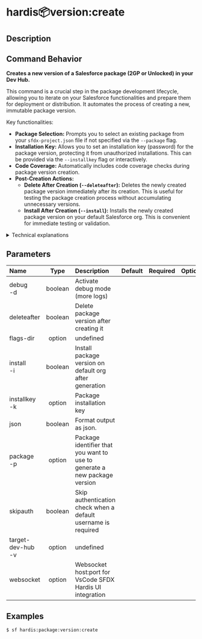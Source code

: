 <!-- This file has been generated with command 'sf hardis:doc:plugin:generate'. Please do not update it manually or it may be overwritten -->
# hardis:package:version:create

## Description


## Command Behavior

**Creates a new version of a Salesforce package (2GP or Unlocked) in your Dev Hub.**

This command is a crucial step in the package development lifecycle, allowing you to iterate on your Salesforce functionalities and prepare them for deployment or distribution. It automates the process of creating a new, immutable package version.

Key functionalities:

- **Package Selection:** Prompts you to select an existing package from your `sfdx-project.json` file if not specified via the `--package` flag.
- **Installation Key:** Allows you to set an installation key (password) for the package version, protecting it from unauthorized installations. This can be provided via the `--installkey` flag or interactively.
- **Code Coverage:** Automatically includes code coverage checks during package version creation.
- **Post-Creation Actions:**
  - **Delete After Creation (`--deleteafter`):** Deletes the newly created package version immediately after its creation. This is useful for testing the package creation process without accumulating unnecessary versions.
  - **Install After Creation (`--install`):** Installs the newly created package version on your default Salesforce org. This is convenient for immediate testing or validation.

<details markdown="1">
<summary>Technical explanations</summary>

The command's technical implementation involves:

- **Package Directory Identification:** It identifies the package directory from your `sfdx-project.json` based on the selected package name.
- **Interactive Prompts:** Uses the `prompts` library to guide the user through package selection and installation key input if not provided as command-line arguments.
- **Configuration Persistence:** Stores the `defaultPackageInstallationKey` in your project's configuration (`.sfdx-hardis.yml`) for future use.
- **Salesforce CLI Integration:** It constructs and executes the `sf package version create` command, passing the package ID, installation key, and other flags.
- **`execSfdxJson`:** This utility is used to execute the Salesforce CLI command and capture its JSON output, which includes the `SubscriberPackageVersionId` of the newly created version.
- **Post-Creation Command Execution:** If `--deleteafter` or `--install` flags are set, it executes `sf package version delete` or delegates to `MetadataUtils.installPackagesOnOrg` respectively.
- **Error Handling:** Includes checks for missing package arguments and handles errors during package version creation or post-creation actions.
</details>


## Parameters

| Name                  |  Type   | Description                                                               | Default | Required | Options |
|:----------------------|:-------:|:--------------------------------------------------------------------------|:-------:|:--------:|:-------:|
| debug<br/>-d          | boolean | Activate debug mode (more logs)                                           |         |          |         |
| deleteafter           | boolean | Delete package version after creating it                                  |         |          |         |
| flags-dir             | option  | undefined                                                                 |         |          |         |
| install<br/>-i        | boolean | Install package version on default org after generation                   |         |          |         |
| installkey<br/>-k     | option  | Package installation key                                                  |         |          |         |
| json                  | boolean | Format output as json.                                                    |         |          |         |
| package<br/>-p        | option  | Package identifier that you want to use to generate a new package version |         |          |         |
| skipauth              | boolean | Skip authentication check when a default username is required             |         |          |         |
| target-dev-hub<br/>-v | option  | undefined                                                                 |         |          |         |
| websocket             | option  | Websocket host:port for VsCode SFDX Hardis UI integration                 |         |          |         |

## Examples

```shell
$ sf hardis:package:version:create
```


